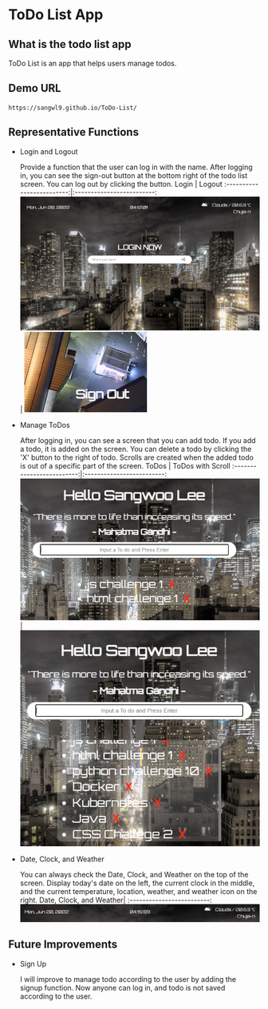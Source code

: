 # ToDo List App

## What is the todo list app

ToDo List is an app that helps users manage todos.

## Demo URL

```
https://sangwl9.github.io/ToDo-List/
```

## Representative Functions

- Login and Logout

  Provide a function that the user can log in with the name. After logging in, you can see the sign-out button at the bottom right of the todo list screen. You can log out by clicking the button.
  Login | Logout
  :-------------------------:|:-------------------------:
  ![login-screen](./img/login-screen.PNG) | ![signout](./img/signout.PNG)

- Manage ToDos

  After logging in, you can see a screen that you can add todo. If you add a todo, it is added on the screen. You can delete a todo by clicking the 'X' button to the right of todo. Scrolls are created when the added todo is out of a specific part of the screen.
  ToDos | ToDos with Scroll
  :-------------------------:|:-------------------------:
  ![todo-screen](./img/todo-screen.PNG) | ![todo-with-scroll-screen](./img/todo-with-scroll-screen.PNG)

- Date, Clock, and Weather

  You can always check the Date, Clock, and Weather on the top of the screen. Display today's date on the left, the current clock in the middle, and the current temperature, location, weather, and weather icon on the right.
  Date, Clock, and Weather|
  :-------------------------:
  ![date-clock-weather](./img/date-clock-weather.PNG)

## Future Improvements

- Sign Up

  I will improve to manage todo according to the user by adding the signup function. Now anyone can log in, and todo is not saved according to the user.
